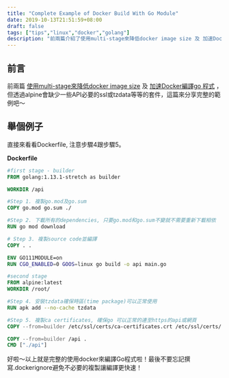 ```yaml
---
title: "Complete Example of Docker Build With Go Module"
date: 2019-10-13T21:51:59+08:00
draft: false
tags: ["tips","linux","docker","golang"]
description: "前兩篇介紹了使用multi-stage來降低docker image size 及 加速Docker編譯go 程式，但透過alpine會缺少一些API必要的ssl或tzdata等等的套件，這篇來分享完整的範例吧～"
---
```


## 前言
前兩篇 [使用multi-stage來降低docker image size](https://clhjoe.github.io/posts/multi-stage-docker-build-with-go-module/) 及 [加速Docker編譯go 程式](https://clhjoe.github.io/posts/speed-up-docker-build-with-go-module/) ，但透過alpine會缺少一些API必要的ssl或tzdata等等的套件，這篇來分享完整的範例吧～

## 舉個例子
直接來看看Dockerfile, 注意步驟4跟步驟5。

**Dockerfile**
```dockerfile
#first stage - builder
FROM golang:1.13.1-stretch as builder

WORKDIR /api

#Step 1. 複製go.mod及go.sum
COPY go.mod go.sum ./

#Step 2. 下載所有的dependencies, 只要go.mod和go.sum不變就不需要重新下載相依
RUN go mod download

# Step 3. 複製source code並編譯
COPY . .

ENV GO111MODULE=on
RUN CGO_ENABLED=0 GOOS=linux go build -o api main.go

#second stage
FROM alpine:latest
WORKDIR /root/

#Step 4. 安裝tzdata確保時區(time package)可以正常使用
RUN apk add --no-cache tzdata

#Step 5. 複製ca certificates, 確保go 可以正常的連至https的api或網頁
COPY --from=builder /etc/ssl/certs/ca-certificates.crt /etc/ssl/certs/

COPY --from=builder /api .
CMD ["./api"]
```


好啦～以上就是完整的使用docker來編譯Go程式啦！最後不要忘記撰寫.dockerignore避免不必要的複製讓編譯更快速！